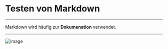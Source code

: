 # Testen von Markdown
---
Markdown wird häufig zur **Dokumenation** verwendet.

---

![image](C:\Git\m306-test\img\download.jif "a title")